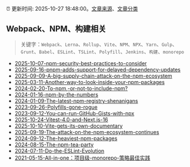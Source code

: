:alarm_clock: 更新时间: 2025-10-27 18:48:00。[文章来源](/README.md)、[文章分类](/TAGS.md)

## Webpack、NPM、构建相关


> 关键字：`Webpack`、`Lerna`、`Rollup`、`Vite`、`NPM`、`NPX`、`Yarn`、`Gulp`、`Grunt`、`Babel`、`ESLint`、`TSLint`、`Polyfill`、`Jenkins`、`构建`、`monorepo`



- [2025-10-07-npm-security-best-practices-to-consider](https://nodeweekly.com/issues/595) 
- [2025-09-16-pnpm-adds-support-for-delayed-dependency-updates](https://nodeweekly.com/issues/593) 
- [2025-09-09-A-big-supply-chain-attack-on-the-npm-ecosystem](https://nodeweekly.com/issues/592) 
- [2025-03-11-Another-way-to-look-inside-your-npm-packages](https://nodeweekly.com/issues/569) 
- [2024-02-20-To-npm,-or-not-to-include-npm?](https://nodeweekly.com/issues/521) 
- [2024-01-16-npm-by-the-numbers](https://nodeweekly.com/issues/517) 
- [2024-01-09-The-latest-npm-registry-shenanigans](https://nodeweekly.com/issues/516) 
- [2023-09-26-Polyfills-gone-rogue](https://nodeweekly.com/issues/503) 
- [2023-09-12-You-can-run-GitHub-Gists-with-npx](https://nodeweekly.com/issues/501) 
- [2025-10-24-Vitest-4.0-and-Next.js-16](https://javascriptweekly.com/issues/758) 
- [2025-10-10-Vite-gets-its-own-documentary](https://javascriptweekly.com/issues/756) 
- [2025-09-19-The-attack-on-the-npm-ecosystem-continues](https://javascriptweekly.com/issues/753) 
- [2024-09-12-The-heaviest-npm-packages](https://javascriptweekly.com/issues/704) 
- [2024-08-15-The-npm-tea-party](https://javascriptweekly.com/issues/700) 
- [2024-07-11-Do-the-ESLint-Evolution](https://javascriptweekly.com/issues/696) 
- [2021-05-15-All-in-one：项目级-monorepo-策略最佳实践](https://fed.taobao.org/blog/taofed/do71ct/uihagy) 

